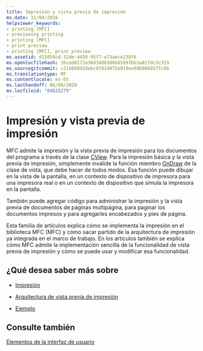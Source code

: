```yaml
---
title: Impresión y vista previa de impresión
ms.date: 11/04/2016
helpviewer_keywords:
- printing [MFC]
- previewing printing
- printing [MFC]
- print preview
- printing [MFC], print preview
ms.assetid: d15059cd-32de-4450-95f7-e73aece238f6
ms.openlocfilehash: 26ced8172a36d34883d6b65997bb3a81fdc3c319
ms.sourcegitcommit: c21b05042debc97d14875e019ee9d698691ffc0b
ms.translationtype: MT
ms.contentlocale: es-ES
ms.lasthandoff: 06/09/2020
ms.locfileid: "84625279"
---
```

# <a name="printing-and-print-preview"></a>Impresión y vista previa de impresión

MFC admite la impresión y la vista previa de impresión para los documentos del programa a través de la clase [CView](reference/cview-class.md). Para la impresión básica y la vista previa de impresión, simplemente invalide la función miembro [OnDraw](reference/cview-class.md#ondraw) de la clase de vista, que debe hacer de todos modos. Esa función puede dibujar en la vista de la pantalla, en un contexto de dispositivo de impresora para una impresora real o en un contexto de dispositivo que simula la impresora en la pantalla.

También puede agregar código para administrar la impresión y la vista previa de documentos de páginas multipágina, para paginar los documentos impresos y para agregarles encabezados y pies de página.

Esta familia de artículos explica cómo se implementa la impresión en el biblioteca MFC (MFC) y cómo sacar partido de la arquitectura de impresión ya integrada en el marco de trabajo. En los artículos también se explica cómo MFC admite la implementación sencilla de la funcionalidad de vista previa de impresión y cómo se puede usar y modificar esa funcionalidad.

## <a name="what-do-you-want-to-know-more-about"></a>¿Qué desea saber más sobre

- [Impresión](printing.md)

- [Arquitectura de vista previa de impresión](print-preview-architecture.md)

- [Ejemplo](../overview/visual-cpp-samples.md)

## <a name="see-also"></a>Consulte también

[Elementos de la interfaz de usuario](user-interface-elements-mfc.md)
